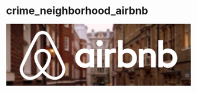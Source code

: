 # crime_neighborhood_airbnb

![banner](https://github.com/binayakhadka/crime_neighborhood_airbnb/blob/main/image/Airbnb.jpg)
